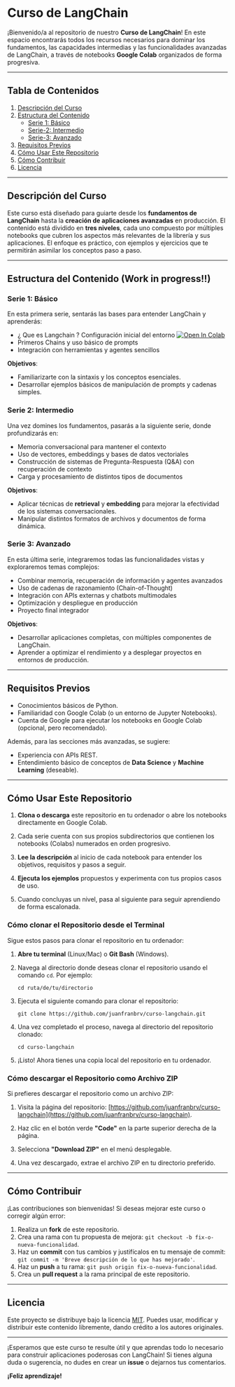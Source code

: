 # Curso de LangChain

¡Bienvenido/a al repositorio de nuestro **Curso de LangChain**! En este espacio encontrarás todos los recursos necesarios para dominar los fundamentos, las capacidades intermedias y las funcionalidades avanzadas de LangChain, a través de notebooks **Google Colab** organizados de forma progresiva.

---

## Tabla de Contenidos

1. [Descripción del Curso](#descripción-del-curso)
2. [Estructura del Contenido](#estructura-del-contenido)
   - [Serie 1: Básico](#serie-1-básico)
   - [Serie-2: Intermedio](#serie-2-intermedio)
   - [Serie-3: Avanzado](#serie-3-avanzado)
3. [Requisitos Previos](#requisitos-previos)
4. [Cómo Usar Este Repositorio](#cómo-usar-este-repositorio)
5. [Cómo Contribuir](#cómo-contribuir)
6. [Licencia](#licencia)

---

## Descripción del Curso

Este curso está diseñado para guiarte desde los **fundamentos de LangChain** hasta la **creación de aplicaciones avanzadas** en producción. El contenido está dividido en **tres niveles**, cada uno compuesto por múltiples notebooks que cubren los aspectos más relevantes de la librería y sus aplicaciones. El enfoque es práctico, con ejemplos y ejercicios que te permitirán asimilar los conceptos paso a paso.

---

## Estructura del Contenido (Work in progress!!)

### Serie 1: Básico
En esta primera serie, sentarás las bases para entender LangChain y aprenderás:
- ¿ Que es Langchain ? Configuración inicial del entorno [![Open In Colab](https://colab.research.google.com/assets/colab-badge.svg)](https://colab.research.google.com/github/juanfranbrv/curso-langchain/blob/main/langchain-01.ipynb#scrollTo=n4sbGgy_lcrD)
- Primeros Chains y uso básico de prompts
- Integración con herramientas y agentes sencillos

**Objetivos**:
- Familiarizarte con la sintaxis y los conceptos esenciales.
- Desarrollar ejemplos básicos de manipulación de prompts y cadenas simples.

### Serie 2: Intermedio
Una vez domines los fundamentos, pasarás a la siguiente serie, donde profundizarás en:
- Memoria conversacional para mantener el contexto
- Uso de vectores, embeddings y bases de datos vectoriales
- Construcción de sistemas de Pregunta-Respuesta (Q&A) con recuperación de contexto
- Carga y procesamiento de distintos tipos de documentos

**Objetivos**:
- Aplicar técnicas de **retrieval** y **embedding** para mejorar la efectividad de los sistemas conversacionales.
- Manipular distintos formatos de archivos y documentos de forma dinámica.

### Serie 3: Avanzado
En esta última serie, integraremos todas las funcionalidades vistas y exploraremos temas complejos:
- Combinar memoria, recuperación de información y agentes avanzados
- Uso de cadenas de razonamiento (Chain-of-Thought)
- Integración con APIs externas y chatbots multimodales
- Optimización y despliegue en producción
- Proyecto final integrador

**Objetivos**:
- Desarrollar aplicaciones completas, con múltiples componentes de LangChain.
- Aprender a optimizar el rendimiento y a desplegar proyectos en entornos de producción.

---

## Requisitos Previos
- Conocimientos básicos de Python.
- Familiaridad con Google Colab (o un entorno de Jupyter Notebooks).
- Cuenta de Google para ejecutar los notebooks en Google Colab (opcional, pero recomendado).

Además, para las secciones más avanzadas, se sugiere:
- Experiencia con APIs REST.
- Entendimiento básico de conceptos de **Data Science** y **Machine Learning** (deseable).

---

## Cómo Usar Este Repositorio
1. **Clona o descarga** este repositorio en tu ordenador o abre los notebooks directamente en Google Colab.

2. Cada serie cuenta con sus propios subdirectorios que contienen los notebooks (Colabs) numerados en orden progresivo.  

3. **Lee la descripción** al inicio de cada notebook para entender los objetivos, requisitos y pasos a seguir.  

4. **Ejecuta los ejemplos** propuestos y experimenta con tus propios casos de uso.  

5. Cuando concluyas un nivel, pasa al siguiente para seguir aprendiendo de forma escalonada.  


### Cómo clonar el Repositorio desde el Terminal

Sigue estos pasos para clonar el repositorio en tu ordenador:

1.  **Abre tu terminal** (Linux/Mac) o **Git Bash** (Windows).
    
2.  Navega al directorio donde deseas clonar el repositorio usando el comando `cd`. Por ejemplo:
    
      ```
      cd ruta/de/tu/directorio      
      ```
    
3.  Ejecuta el siguiente comando para clonar el repositorio:
    
    ```
    git clone https://github.com/juanfranbrv/curso-langchain.git
    ```
    
4.  Una vez completado el proceso, navega al directorio del repositorio clonado:
    
    ```
    cd curso-langchain
    ```
    
5.  ¡Listo! Ahora tienes una copia local del repositorio en tu ordenador.
    

### Cómo descargar el Repositorio como Archivo ZIP

Si prefieres descargar el repositorio como un archivo ZIP:

1.  Visita la página del repositorio: [https://github.com/juanfranbrv/curso-langchain](https://github.com/juanfranbrv/curso-langchain).
    
2.  Haz clic en el botón verde **"Code"** en la parte superior derecha de la página.
    
3.  Selecciona **"Download ZIP"** en el menú desplegable.
    
4.  Una vez descargado, extrae el archivo ZIP en tu directorio preferido.







---

## Cómo Contribuir
¡Las contribuciones son bienvenidas! Si deseas mejorar este curso o corregir algún error:

1. Realiza un **fork** de este repositorio.
2. Crea una rama con tu propuesta de mejora: `git checkout -b fix-o-nueva-funcionalidad`.
3. Haz un **commit** con tus cambios y justifícalos en tu mensaje de commit: `git commit -m 'Breve descripción de lo que has mejorado'`.
4. Haz un **push** a tu rama: `git push origin fix-o-nueva-funcionalidad`.
5. Crea un **pull request** a la rama principal de este repositorio.

---

## Licencia
Este proyecto se distribuye bajo la licencia [MIT](LICENSE). Puedes usar, modificar y distribuir este contenido libremente, dando crédito a los autores originales.

---

¡Esperamos que este curso te resulte útil y que aprendas todo lo necesario para construir aplicaciones poderosas con LangChain! Si tienes alguna duda o sugerencia, no dudes en crear un **issue** o dejarnos tus comentarios.

**¡Feliz aprendizaje!**

